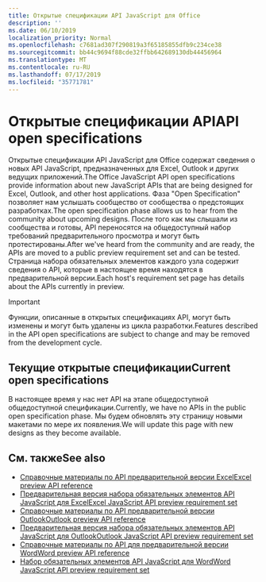 ```yaml
---
title: Открытые спецификации API JavaScript для Office
description: ''
ms.date: 06/10/2019
localization_priority: Normal
ms.openlocfilehash: c7681ad307f290819a3f65185855dfb9c234ce38
ms.sourcegitcommit: bb44c9694f88cde32ffbb642689130db44456964
ms.translationtype: MT
ms.contentlocale: ru-RU
ms.lasthandoff: 07/17/2019
ms.locfileid: "35771781"
---
```

# <a name="api-open-specifications"></a><span data-ttu-id="a68e9-102">Открытые спецификации API</span><span class="sxs-lookup"><span data-stu-id="a68e9-102">API open specifications</span></span>

<span data-ttu-id="a68e9-103">Открытые спецификации API JavaScript для Office содержат сведения о новых API JavaScript, предназначенных для Excel, Outlook и других ведущих приложений.</span><span class="sxs-lookup"><span data-stu-id="a68e9-103">The Office JavaScript API open specifications provide information about new JavaScript APIs that are being designed for Excel, Outlook, and other host applications.</span></span> <span data-ttu-id="a68e9-104">Фаза "Open Specification" позволяет нам услышать сообщество от сообщества о предстоящих разработках.</span><span class="sxs-lookup"><span data-stu-id="a68e9-104">The open specification phase allows us to hear from the community about upcoming designs.</span></span> <span data-ttu-id="a68e9-105">После того как мы слышали из сообщества и готовы, API переносятся на общедоступный набор требований предварительного просмотра и могут быть протестированы.</span><span class="sxs-lookup"><span data-stu-id="a68e9-105">After we've heard from the community and are ready, the APIs are moved to a public preview requirement set and can be tested.</span></span> <span data-ttu-id="a68e9-106">Страница набора обязательных элементов каждого узла содержит сведения о API, которые в настоящее время находятся в предварительной версии.</span><span class="sxs-lookup"><span data-stu-id="a68e9-106">Each host's requirement set page has details about the APIs currently in preview.</span></span>

> [!IMPORTANT]
> <span data-ttu-id="a68e9-107">Функции, описанные в открытых спецификациях API, могут быть изменены и могут быть удалены из цикла разработки.</span><span class="sxs-lookup"><span data-stu-id="a68e9-107">Features described in the API open specifications are subject to change and may be removed from the development cycle.</span></span>

## <a name="current-open-specifications"></a><span data-ttu-id="a68e9-108">Текущие открытые спецификации</span><span class="sxs-lookup"><span data-stu-id="a68e9-108">Current open specifications</span></span>

<span data-ttu-id="a68e9-109">В настоящее время у нас нет API на этапе общедоступной общедоступной спецификации.</span><span class="sxs-lookup"><span data-stu-id="a68e9-109">Currently, we have no APIs in the public open specification phase.</span></span> <span data-ttu-id="a68e9-110">Мы будем обновлять эту страницу новыми макетами по мере их появления.</span><span class="sxs-lookup"><span data-stu-id="a68e9-110">We will update this page with new designs as they become available.</span></span>

## <a name="see-also"></a><span data-ttu-id="a68e9-111">См. также</span><span class="sxs-lookup"><span data-stu-id="a68e9-111">See also</span></span>

- [<span data-ttu-id="a68e9-112">Справочные материалы по API предварительной версии Excel</span><span class="sxs-lookup"><span data-stu-id="a68e9-112">Excel preview API reference</span></span>](/javascript/api/excel)
- [<span data-ttu-id="a68e9-113">Предварительная версия набора обязательных элементов API JavaScript для Excel</span><span class="sxs-lookup"><span data-stu-id="a68e9-113">Excel JavaScript API preview requirement set</span></span>](../requirement-sets/excel-preview-apis.md)
- [<span data-ttu-id="a68e9-114">Справочные материалы по API предварительной версии Outlook</span><span class="sxs-lookup"><span data-stu-id="a68e9-114">Outlook preview API reference</span></span>](/javascript/api/outlook)
- [<span data-ttu-id="a68e9-115">Предварительная версия набора обязательных элементов API JavaScript для Outlook</span><span class="sxs-lookup"><span data-stu-id="a68e9-115">Outlook JavaScript API preview requirement set</span></span>](..//objectmodel/preview-requirement-set/outlook-requirement-set-preview.md)
- [<span data-ttu-id="a68e9-116">Справочные материалы по API для предварительной версии Word</span><span class="sxs-lookup"><span data-stu-id="a68e9-116">Word preview API reference</span></span>](/javascript/api/word)
- [<span data-ttu-id="a68e9-117">Набор обязательных элементов API JavaScript для Word</span><span class="sxs-lookup"><span data-stu-id="a68e9-117">Word JavaScript API preview requirement set</span></span>](../requirement-sets/word-api-requirement-sets.md#word-javascript-preview-apis)
